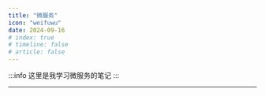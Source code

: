 ```yaml
---
title: "微服务"
icon: "weifuwu"
date: 2024-09-16
# index: true
# timeline: false
# article: false
---
```


:::info
这里是我学习微服务的笔记
:::

---

<Catalog />
